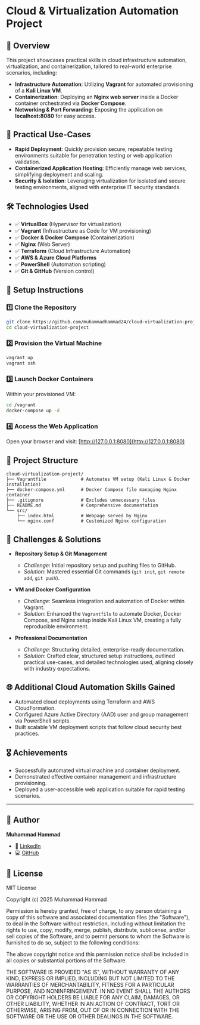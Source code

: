 # Cloud & Virtualization Automation Project

## 📌 Overview
This project showcases practical skills in cloud infrastructure automation, virtualization, and containerization, tailored to real-world enterprise scenarios, including:

- **Infrastructure Automation**: Utilizing **Vagrant** for automated provisioning of a **Kali Linux VM**.
- **Containerization**: Deploying an **Nginx web server** inside a Docker container orchestrated via **Docker Compose**.
- **Networking & Port Forwarding**: Exposing the application on **localhost:8080** for easy access.

## 🎯 Practical Use-Cases
- **Rapid Deployment**: Quickly provision secure, repeatable testing environments suitable for penetration testing or web application validation.
- **Containerized Application Hosting**: Efficiently manage web services, simplifying deployment and scaling.
- **Security & Isolation**: Leveraging virtualization for isolated and secure testing environments, aligned with enterprise IT security standards.

## 🛠️ Technologies Used
- ✅ **VirtualBox** (Hypervisor for virtualization)
- ✅ **Vagrant** (Infrastructure as Code for VM provisioning)
- ✅ **Docker & Docker Compose** (Containerization)
- ✅ **Nginx** (Web Server)
- ✅ **Terraform** (Cloud Infrastructure Automation)
- ✅ **AWS & Azure Cloud Platforms**
- ✅ **PowerShell** (Automation scripting)
- ✅ **Git & GitHub** (Version control)

## 🔧 Setup Instructions

### 1️⃣ Clone the Repository
```bash
git clone https://github.com/muhammadhammad24/cloud-virtualization-project.git
cd cloud-virtualization-project
```

### 2️⃣ Provision the Virtual Machine
```bash
vagrant up
vagrant ssh
```

### 3️⃣ Launch Docker Containers
Within your provisioned VM:
```bash
cd /vagrant
docker-compose up -d
```

### 4️⃣ Access the Web Application
Open your browser and visit:
[http://127.0.0.1:8080](http://127.0.0.1:8080)

## 📂 Project Structure
```
cloud-virtualization-project/
├── Vagrantfile             # Automates VM setup (Kali Linux & Docker installation)
├── docker-compose.yml      # Docker Compose file managing Nginx container
├── .gitignore              # Excludes unnecessary files
├── README.md               # Comprehensive documentation
└── src/
    ├── index.html          # Webpage served by Nginx
    └── nginx.conf          # Customized Nginx configuration
```

## 🚩 Challenges & Solutions

- **Repository Setup & Git Management**
  - *Challenge*: Initial repository setup and pushing files to GitHub.
  - *Solution*: Mastered essential Git commands (`git init`, `git remote add`, `git push`).

- **VM and Docker Configuration**
  - *Challenge*: Seamless integration and automation of Docker within Vagrant.
  - *Solution*: Enhanced the `Vagrantfile` to automate Docker, Docker Compose, and Nginx setup inside Kali Linux VM, creating a fully reproducible environment.

- **Professional Documentation**
  - *Challenge*: Structuring detailed, enterprise-ready documentation.
  - *Solution*: Crafted clear, structured setup instructions, outlined practical use-cases, and detailed technologies used, aligning closely with industry expectations.

## 🌐 Additional Cloud Automation Skills Gained
- Automated cloud deployments using Terraform and AWS CloudFormation.
- Configured Azure Active Directory (AAD) user and group management via PowerShell scripts.
- Built scalable VM deployment scripts that follow cloud security best practices.

## 🎖️ Achievements
- Successfully automated virtual machine and container deployment.
- Demonstrated effective container management and infrastructure provisioning.
- Deployed a user-accessible web application suitable for rapid testing scenarios.

---

## 📌 Author
**Muhammad Hammad**

- 🔗 [LinkedIn](https://linkedin.com/in/mhammad24)
- 💻 [GitHub](https://github.com/Muhammadhammad24)

## 📌 License
MIT License

Copyright (c) 2025 Muhammad Hammad

Permission is hereby granted, free of charge, to any person obtaining a copy
of this software and associated documentation files (the "Software"), to deal
in the Software without restriction, including without limitation the rights
to use, copy, modify, merge, publish, distribute, sublicense, and/or sell
copies of the Software, and to permit persons to whom the Software is
furnished to do so, subject to the following conditions:

The above copyright notice and this permission notice shall be included in all
copies or substantial portions of the Software.

THE SOFTWARE IS PROVIDED "AS IS", WITHOUT WARRANTY OF ANY KIND, EXPRESS OR
IMPLIED, INCLUDING BUT NOT LIMITED TO THE WARRANTIES OF MERCHANTABILITY,
FITNESS FOR A PARTICULAR PURPOSE, AND NONINFRINGEMENT. IN NO EVENT SHALL THE
AUTHORS OR COPYRIGHT HOLDERS BE LIABLE FOR ANY CLAIM, DAMAGES, OR OTHER
LIABILITY, WHETHER IN AN ACTION OF CONTRACT, TORT OR OTHERWISE, ARISING FROM,
OUT OF OR IN CONNECTION WITH THE SOFTWARE OR THE USE OR OTHER DEALINGS IN THE
SOFTWARE.

